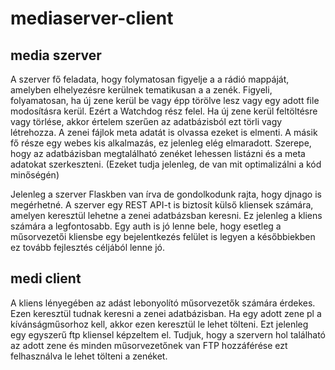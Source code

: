 # mediaserver-client

## media szerver
A szerver fő feladata, hogy folymatosan figyelje a a rádió mappáját, amelyben elhelyezésre kerülnek tematikusan a a zenék. Figyeli, folyamatosan, ha új zene kerül be vagy épp törölve lesz vagy egy adott file modosításra kerül. Ezért a Watchdog rész felel. Ha új zene kerül feltöltésre vagy törlése, akkor értelem szerűen az adatbázisból ezt törli vagy létrehozza. A zenei fájlok meta adatát is olvassa ezeket is elmenti. A másik fő része egy webes kis alkalmazás, ez jelenleg elég elmaradott. Szerepe, hogy az adatbázisban megtalálható zenéket lehessen listázni és a meta adatokat szerkeszteni. (Ezeket tudja jelenleg, de van mit optimalizálni a kód minőségén)

Jelenleg a szerver Flaskben van írva de gondolkodunk rajta, hogy djnago is megérhetné. A szerver egy REST API-t is biztosít külső kliensek számára, amelyen keresztül lehetne a zenei adatbázsban keresni. Ez jelenleg a kliens számára a legfontosabb. Egy auth is jó lenne bele, hogy esetleg a műsorvezetői kliensbe egy bejelentkezés felület is legyen a későbbiekben ez tovább fejlesztés céljából lenne jó.

## medi client
A kliens lényegében az adást lebonyolító műsorvezetők számára érdekes. Ezen keresztül tudnak keresni a zenei adatbázisban. Ha egy adott zene pl a kívánságműsorhoz kell, akkor ezen keresztül le lehet tölteni. Ezt jelenleg egy egyszerű ftp kliensel képzeltem el. Tudjuk, hogy a szervern hol található az adott zene és minden műsorvezetőnek van FTP hozzáférése ezt felhasználva le lehet tölteni a zenéket. 
